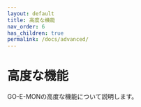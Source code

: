 ```yaml
---
layout: default
title: 高度な機能
nav_order: 6
has_children: true
permalink: /docs/advanced/
---
```


# 高度な機能

GO-E-MONの高度な機能について説明します。

